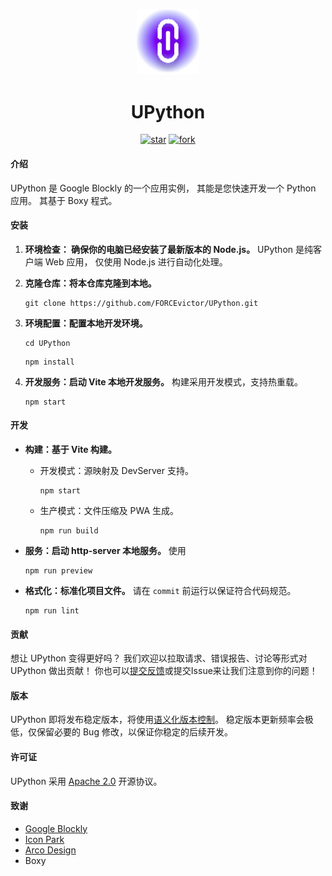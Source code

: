 <!--suppress HtmlDeprecatedAttribute -->
<p align="center">
   <br>
   <img width="100" src="./src/icon/logo/boxy.svg" alt="UPython-logo"/>
</p>

<h1 align="center">
   UPython
</h1>

<div align="center">

[![star](https://img.shields.io/github/stars/FORCEvictor/UPython.svg?style=social&label=Star&theme=dark)](https://github.com/FORCEvictor/UPython/stargazers)
[![fork](https://img.shields.io/github/forks/FORCEvictor/UPython.svg?style=social&label=Fork&theme=dark)](https://github.com/FORCEvictor/UPython/network/members)

</div>

#### 介绍

UPython 是 Google Blockly 的一个应用实例，
其能是您快速开发一个 Python 应用。
其基于 Boxy 程式。

#### 安装

1. **环境检查： 确保你的电脑已经安装了最新版本的 Node.js。**
   UPython 是纯客户端 Web 应用，
   仅使用 Node.js 进行自动化处理。

2. **克隆仓库：将本仓库克隆到本地。**

   ```
   git clone https://github.com/FORCEvictor/UPython.git
   ```

3. **环境配置：配置本地开发环境。**

   ```
   cd UPython
   ```

   ```
   npm install
   ```

4. **开发服务：启动 Vite 本地开发服务。**
   构建采用开发模式，支持热重载。

   ```
   npm start
   ```

#### 开发

- **构建：基于 Vite 构建。**

  - 开发模式：源映射及 DevServer 支持。

    ```
    npm start
    ```

  - 生产模式：文件压缩及 PWA 生成。

    ```
    npm run build
    ```

- **服务：启动 http-server 本地服务。**
  使用

  ```
  npm run preview
  ```

- **格式化：标准化项目文件。**
  请在 `commit` 前运行以保证符合代码规范。

  ```
  npm run lint
  ```

#### 贡献

想让 UPython 变得更好吗？
我们欢迎以拉取请求、错误报告、讨论等形式对 UPython 做出贡献！
你也可以[提交反馈](https://forms.office.com/r/tCD6D0zMvW)或提交Issue来让我们注意到你的问题！

#### 版本

UPython 即将发布稳定版本，将使用[语义化版本控制](https://semver.org/)。
稳定版本更新频率会极低，仅保留必要的 Bug 修改，以保证你稳定的后续开发。

#### 许可证

UPython 采用 [Apache 2.0](https://www.apache.org/licenses/LICENSE-2.0.html) 开源协议。

#### 致谢

- [Google Blockly](https://github.com/google/blockly)
- [Icon Park](https://iconpark.oceanengine.com/)
- [Arco Design](https://arco.design/)
- Boxy
